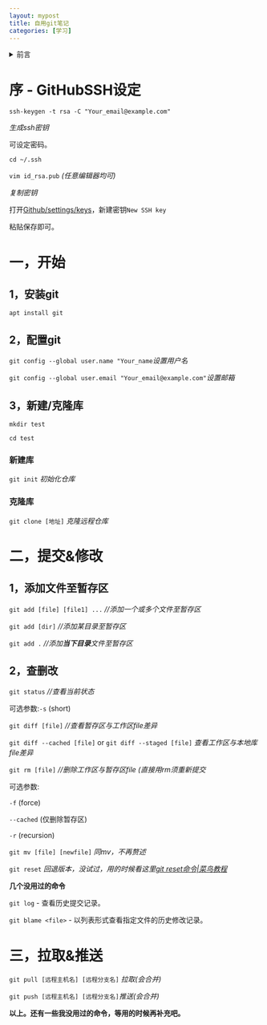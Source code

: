 ```yaml
---
layout: mypost
title: 自用git笔记
categories: [学习]
---
```


<details markdown='1'><summary>前言</summary>

仅供个人记录。不足请指出。

参考了[菜鸟教程](https://www.runoob.com/git/)

环境:Ubuntu18.04 bionic(aarch64)
</details>

# 序 - GitHubSSH设定

`ssh-keygen -t rsa -C "Your_email@example.com"`

_生成ssh密钥_

可设定密码。

`cd ~/.ssh`

`vim id_rsa.pub` _(任意编辑器均可)_

_复制密钥_

打开[Github/settings/keys](https://github.com/settings/keys)，新建密钥`New SSH key`

粘贴保存即可。

# 一，开始

## 1，安装git

`apt install git`

## 2，配置git

`git config --global user.name "Your_name`_设置用户名_

`git config --global user.email "Your_email@example.com"`_设置邮箱_

## 3，新建/克隆库

`mkdir test`

`cd test`

### 新建库

`git init` _初始化仓库_

### 克隆库

`git clone [地址]` _克隆远程仓库_

# 二，提交&修改

## 1，添加文件至暂存区

`git add [file] [file1] ...` _//添加一个或多个文件至暂存区_

`git add [dir]` _//添加某目录至暂存区_

`git add .` _//添加**当下目录**文件至暂存区_

## 2，查删改

`git status` _//查看当前状态_

可选参数:`-s` (short)

`git diff [file]` _//查看暂存区与工作区file差异_

`git diff --cached [file]` or `git diff --staged [file]` _查看工作区与本地库file差异_

`git rm [file]` _//删除工作区与暂存区file (直接用rm须重新提交_

可选参数:

`-f` (force)

`--cached` (仅删除暂存区)

`-r` (recursion)

`git mv [file] [newfile]` _同mv，不再赘述_

`git reset` _回退版本，没试过，用的时候看这里[git reset命令|菜鸟教程](https://www.runoob.com/git/git-reset.html)_

**几个没用过的命令**

`git log` - 查看历史提交记录。

`git blame <file>` - 以列表形式查看指定文件的历史修改记录。

# 三，拉取&推送

`git pull [远程主机名] [远程分支名]` _拉取(会合并)_

`git push [远程主机名] [远程分支名]`_推送(会合并)_



**以上。还有一些我没用过的命令，等用的时候再补充吧。**
